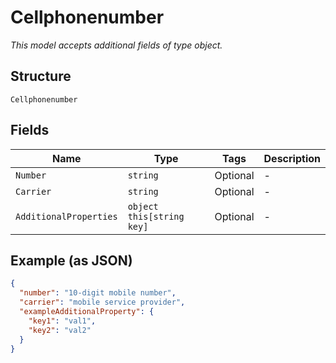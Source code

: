 
# Cellphonenumber

*This model accepts additional fields of type object.*

## Structure

`Cellphonenumber`

## Fields

| Name | Type | Tags | Description |
|  --- | --- | --- | --- |
| `Number` | `string` | Optional | - |
| `Carrier` | `string` | Optional | - |
| `AdditionalProperties` | `object this[string key]` | Optional | - |

## Example (as JSON)

```json
{
  "number": "10-digit mobile number",
  "carrier": "mobile service provider",
  "exampleAdditionalProperty": {
    "key1": "val1",
    "key2": "val2"
  }
}
```

